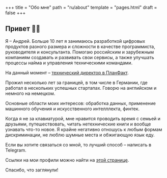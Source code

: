 +++
title = "Обо мне"
path = "ru/about"
template = "pages.html"
draft = false
+++

## Привет 👋🏻

Я – Андрей. Больше 10 лет я занимаюсь разработкой цифровых продуктов разного размера и сложности
в качестве программиста, руководителя и консультанта. Помогаю российским и зарубежным компаниям
создавать и развивать свои сервисы, а также улучшать процессы найма и управления техническими
командами.

На данный момент – [технический директор в ПланФакт](/ru/planfact).

Прожил несколько лет за границей, в том числе в Германии, где работал в нескольких успешных стартапах.
Говорю на английском и немного на немецком.

Основные области моих интересов: обработка данных, применение машинного обучения и искусственного
интелллекта, финтек.

Когда я не за клавиатурой, мне нравится проводить время с семьей и друзьями, путешествовать,
читать нетехнические книги и вообще узнавать что-то новое. Я крайне негативно отношусь к любым
формам дискриминации, не люблю шумные места и обжигающую язык еду.

Если вы хотите связаться со мной, то лучший способ – написать в Telegram.

Ссылки на мои профили можно найти на [этой странице](https://akrisanov.com/links).

Спасибо, что заглянули!
